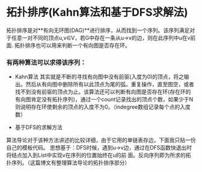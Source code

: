 # 拓扑排序(Kahn算法和基于DFS求解法)

 拓扑排序是对**有向无环图(DAG)**进行排序，从而找到一个序列。该序列满足对于任意一对不同的顶点u,v∈V，若G中存在一条从u->v的边，则在此序列中u在v前面.
拓扑排序也可以用来判断一个有向图是否存在环。

  ### 有两种算法可以求得该序列：

 - Kahn算法
其实就是不断的寻找有向图中没有前驱(入度为0)的顶点，将之输出。然后从有向图中删除所有以此顶点为尾的弧。重复操作，直至图空，或者找不到没有前驱的顶点为止。该算法还可以判断有向图是否存在环(存在环的有向图肯定没有拓扑序列)，通过一个count记录找出的顶点个数，如果少于N则说明存在环使剩余的顶点的入度不为0。（indegree数组记录每个点的入度数）


 - 基于DFS的求解方法

算法导论对于该种方法讲述的比较详细，由于它用的单链表存边，下面我只贴一份自己的模板代码。
思想基于：DFS时候，遇到u->v边，通过在DFS函数快退出时将结点加入到List中实现v在序列的位置始终在u的前
面。反向序列即为所求的拓扑序列。（这篇博文有整理算法导论的拓扑排序部分）


